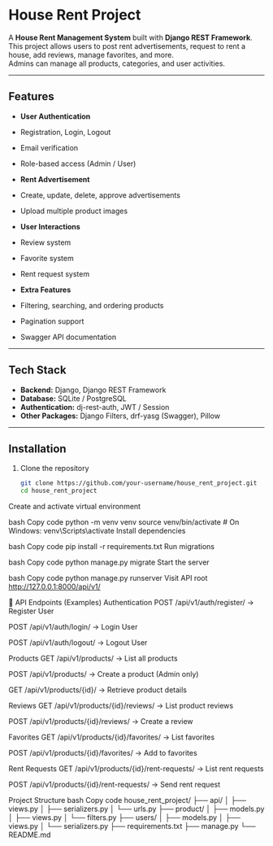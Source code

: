 #  House Rent Project

A **House Rent Management System** built with **Django REST Framework**.  
This project allows users to post rent advertisements, request to rent a house, add reviews, manage favorites, and more.  
Admins can manage all products, categories, and user activities.

---

##  Features

-  **User Authentication**
  - Registration, Login, Logout
  - Email verification
  - Role-based access (Admin / User)

-  **Rent Advertisement**
  - Create, update, delete, approve advertisements
  - Upload multiple product images

-  **User Interactions**
  - Review system
  - Favorite system
  - Rent request system

-  **Extra Features**
  - Filtering, searching, and ordering products
  - Pagination support
  - Swagger API documentation

---

##  Tech Stack

- **Backend:** Django, Django REST Framework  
- **Database:** SQLite / PostgreSQL  
- **Authentication:** dj-rest-auth, JWT / Session  
- **Other Packages:** Django Filters, drf-yasg (Swagger), Pillow  

---

##  Installation

1. Clone the repository
   ```bash
   git clone https://github.com/your-username/house_rent_project.git
   cd house_rent_project
Create and activate virtual environment

bash
Copy code
python -m venv venv
source venv/bin/activate    # On Windows: venv\Scripts\activate
Install dependencies

bash
Copy code
pip install -r requirements.txt
Run migrations

bash
Copy code
python manage.py migrate
Start the server

bash
Copy code
python manage.py runserver
Visit API root
 http://127.0.0.1:8000/api/v1/

🔗 API Endpoints (Examples)
Authentication
POST /api/v1/auth/register/ → Register User

POST /api/v1/auth/login/ → Login User

POST /api/v1/auth/logout/ → Logout User

Products
GET /api/v1/products/ → List all products

POST /api/v1/products/ → Create a product (Admin only)

GET /api/v1/products/{id}/ → Retrieve product details

Reviews
GET /api/v1/products/{id}/reviews/ → List product reviews

POST /api/v1/products/{id}/reviews/ → Create a review

Favorites
GET /api/v1/products/{id}/favorites/ → List favorites

POST /api/v1/products/{id}/favorites/ → Add to favorites

Rent Requests
GET /api/v1/products/{id}/rent-requests/ → List rent requests

POST /api/v1/products/{id}/rent-requests/ → Send rent request

 Project Structure
bash
Copy code
house_rent_project/
├── api/
│   ├── views.py
│   ├── serializers.py
│   └── urls.py
├── product/
│   ├── models.py
│   ├── views.py
│   └── filters.py
├── users/
│   ├── models.py
│   ├── views.py
│   └── serializers.py
├── requirements.txt
├── manage.py
└── README.md